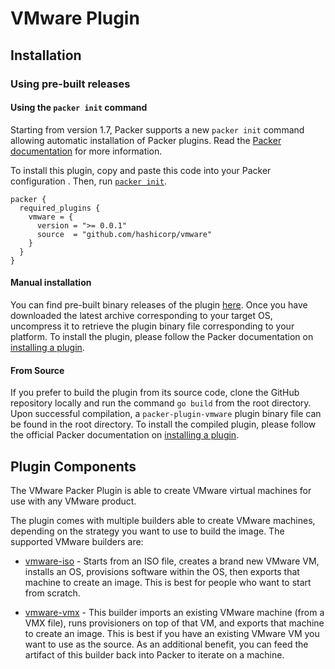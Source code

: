 # VMware Plugin

## Installation

### Using pre-built releases

#### Using the `packer init` command

Starting from version 1.7, Packer supports a new `packer init` command allowing
automatic installation of Packer plugins. Read the
[Packer documentation](https://www.packer.io/docs/commands/init) for more information.

To install this plugin, copy and paste this code into your Packer configuration .
Then, run [`packer init`](https://www.packer.io/docs/commands/init).

```hcl
packer {
  required_plugins {
    vmware = {
      version = ">= 0.0.1"
      source  = "github.com/hashicorp/vmware"
    }
  }
}
```

#### Manual installation

You can find pre-built binary releases of the plugin [here](https://github.com/hashicorp/packer-plugin-name/releases).
Once you have downloaded the latest archive corresponding to your target OS,
uncompress it to retrieve the plugin binary file corresponding to your platform.
To install the plugin, please follow the Packer documentation on
[installing a plugin](https://www.packer.io/docs/extending/plugins/#installing-plugins).


#### From Source

If you prefer to build the plugin from its source code, clone the GitHub
repository locally and run the command `go build` from the root
directory. Upon successful compilation, a `packer-plugin-vmware` plugin
binary file can be found in the root directory.
To install the compiled plugin, please follow the official Packer documentation
on [installing a plugin](https://www.packer.io/docs/extending/plugins/#installing-plugins).


## Plugin Components

The VMware Packer Plugin is able to create VMware virtual machines for use
with any VMware product.

The plugin comes with multiple builders able to create VMware machines,
depending on the strategy you want to use to build the image. The supported VMware builders are:

- [vmware-iso](/docs/builders/vmware-iso) - Starts from an ISO file,
  creates a brand new VMware VM, installs an OS, provisions software within
  the OS, then exports that machine to create an image. This is best for
  people who want to start from scratch.

- [vmware-vmx](/docs/builders/vmware-vmx) - This builder imports an
  existing VMware machine (from a VMX file), runs provisioners on top of that
  VM, and exports that machine to create an image. This is best if you have
  an existing VMware VM you want to use as the source. As an additional
  benefit, you can feed the artifact of this builder back into Packer to
  iterate on a machine.